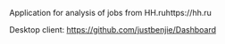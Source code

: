 Application for analysis of jobs from HH.ruhttps://hh.ru

Desktop client: https://github.com/justbenjie/Dashboard

